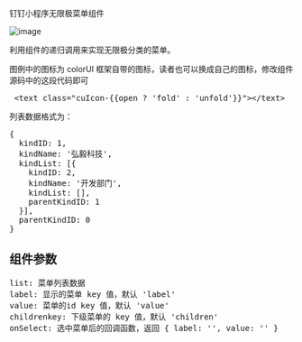 
钉钉小程序无限极菜单组件


![image](https://suntree.oss-cn-shenzhen.aliyuncs.com/task/2020-08-15/202008151354371412606184656799214354.png?Expires=4751070877&OSSAccessKeyId=LTAIMjBIY4V53Cjy&Signature=GuoZepwmN3yO0WEj4auZKy4O%2B0c%3D)

利用组件的递归调用来实现无限极分类的菜单。

图例中的图标为 colorUI 框架自带的图标，读者也可以换成自己的图标，修改组件源码中的这段代码即可
<pre>
 &lt;text class="cuIcon-{{open ? 'fold' : 'unfold'}}"&gt;&lt;/text&gt;
</pre>

列表数据格式为：

<pre>
{
  kindID: 1,
  kindName: '弘毅科技',
  kindList: [{
    kindID: 2,
    kindName: '开发部门',
    kindList: [],
    parentKindID: 1
  }],
  parentKindID: 0
}
</pre>

## 组件参数
<pre>
list: 菜单列表数据
label: 显示的菜单 key 值，默认 'label'
value: 菜单的id key 值，默认 'value'
childrenkey: 下级菜单的 key 值，默认 'children'
onSelect: 选中菜单后的回调函数，返回 { label: '', value: '' }
</pre>
